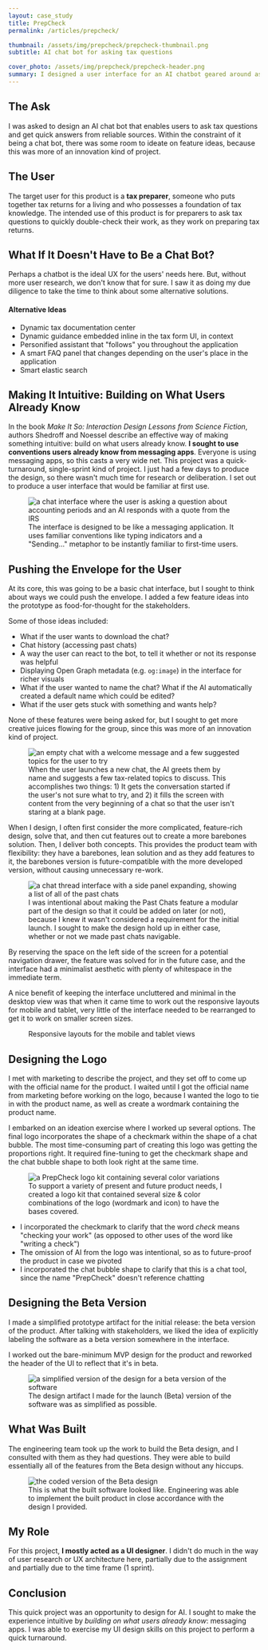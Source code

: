 ```yaml
---
layout: case_study
title: PrepCheck
permalink: /articles/prepcheck/

thumbnail: /assets/img/prepcheck/prepcheck-thumbnail.png
subtitle: AI chat bot for asking tax questions

cover_photo: /assets/img/prepcheck/prepcheck-header.png
summary: I designed a user interface for an AI chatbot geared around asking tax questions. I used conventions that users are already familiar with from messaging applications to make the experience intuitive and familiar. I mostly focused on user interface design for this project, and I designed the logo.
---
```


## The Ask

I was asked to design an AI chat bot that enables users to ask tax questions and get quick answers from reliable sources. Within the constraint of it being a chat bot, there was some room to ideate on feature ideas, because this was more of an innovation kind of project.

## The User

The target user for this product is a **tax preparer**, someone who puts together tax returns for a living and who possesses a foundation of tax knowledge. The intended use of this product is for preparers to ask tax questions to quickly double-check their work, as they work on preparing tax returns.

## What If It Doesn't Have to Be a Chat Bot?

Perhaps a chatbot is the ideal UX for the users' needs here. But, without more user research, we don't know that for sure. I saw it as doing my due diligence to take the time to think about some alternative solutions.

#### Alternative Ideas

* Dynamic tax documentation center
* Dynamic guidance embedded inline in the tax form UI, in context
* Personified assistant that "follows" you throughout the application
* A smart FAQ panel that changes depending on the user's place in the application
* Smart elastic search

## Making It Intuitive: Building on What Users Already Know

In the book _Make It So: Interaction Design Lessons from Science Fiction_, authors Shedroff and Noessel describe an effective way of making something intuitive: build on what users already know. **I sought to use conventions users already know from messaging apps**. Everyone is using messaging apps, so this casts a very wide net. This project was a quick-turnaround, single-sprint kind of project. I just had a few days to produce the design, so there wasn't much time for research or deliberation. I set out to produce a user interface that would be familiar at first use.

<figure>
    <img alt="a chat interface where the user is asking a question about accounting periods and an AI responds with a quote from the IRS" src="/assets/img/prepcheck/og-metadata-concept.png">
    <figcaption>The interface is designed to be like a messaging application. It uses familiar conventions like typing indicators and a "Sending..." metaphor to be instantly familiar to first-time users.</figcaption>
</figure>

## Pushing the Envelope for the User

At its core, this was going to be a basic chat interface, but I sought to think about ways we could push the envelope. I added a few feature ideas into the prototype as food-for-thought for the stakeholders.

Some of those ideas included: 

* What if the user wants to download the chat? 
* Chat history (accessing past chats) 
* A way the user can react to the bot, to tell it whether or not its response was helpful
* Displaying Open Graph metadata (e.g. `og:image`) in the interface for richer visuals
* What if the user wanted to name the chat? What if the AI automatically created a default name which could be edited?
* What if the user gets stuck with something and wants help? 

None of these features were being asked for, but I sought to get more creative juices flowing for the group, since this was more of an innovation kind of project.

<figure>
    <img alt="an empty chat with a welcome message and a few suggested topics for the user to try" src="/assets/img/prepcheck/fresh-chat.png">
    <figcaption>When the user launches a new chat, the AI greets them by name and suggests a few tax-related topics to discuss. This accomplishes two things: 1) It gets the conversation started if the user's not sure what to try, and 2) it fills the screen with content from the very beginning of a chat so that the user isn't staring at a blank page.</figcaption>
</figure>

When I design, I often first consider the more complicated, feature-rich design, solve that, and then cut features out to create a more barebones solution. Then, I deliver both concepts. This provides the product team with flexibility: they have a barebones, lean solution and as they add features to it, the barebones version is future-compatible with the more developed version, without causing unnecessary re-work.

<figure>
    <img alt="a chat thread interface with a side panel expanding, showing a list of all of the past chats" src="/assets/img/prepcheck/finished-design.png">
    <figcaption>I was intentional about making the Past Chats feature a modular part of the design so that it could be added on later (or not), because I knew it wasn't considered a requirement for the initial launch. I sought to make the design hold up in either case, whether or not we made past chats navigable.</figcaption>
</figure>

By reserving the space on the left side of the screen for a potential navigation drawer, the feature was solved for in the future case, and the interface had a minimalist aesthetic with plenty of whitespace in the immediate term.

A nice benefit of keeping the interface uncluttered and minimal in the desktop view was that when it came time to work out the responsive layouts for mobile and tablet, very little of the interface needed to be rearranged to get it to work on smaller screen sizes.

<figure>
    <img alt="" src="/assets/img/prepcheck/responsive-layouts.png">
    <figcaption>Responsive layouts for the mobile and tablet views</figcaption>
</figure>

## Designing the Logo

I met with marketing to describe the project, and they set off to come up with the official name for the product. I waited until I got the official name from marketing before working on the logo, because I wanted the logo to tie in with the product name, as well as create a wordmark containing the product name. 

I embarked on an ideation exercise where I worked up several options. The final logo incorporates the shape of a checkmark within the shape of a chat bubble. The most time-consuming part of creating this logo was getting the proportions right. It required fine-tuning to get the checkmark shape and the chat bubble shape to both look right at the same time. 

<figure>
    <img alt="a PrepCheck logo kit containing several color variations" src="/assets/img/prepcheck/logo-kit.png">
    <figcaption>To support a variety of present and future product needs, I created a logo kit that contained several size & color combinations of the logo (wordmark and icon) to have the bases covered.</figcaption>
</figure>

* I incorporated the checkmark to clarify that the word _check_ means "checking your work" (as opposed to other uses of the word like "writing a check")
* The omission of AI from the logo was intentional, so as to future-proof the product in case we pivoted
* I incorporated the chat bubble shape to clarify that this is a chat tool, since the name "PrepCheck" doesn't reference chatting

## Designing the Beta Version

I made a simplified prototype artifact for the initial release: the beta version of the product. After talking with stakeholders, we liked the idea of explicitly labeling the software as a beta version somewhere in the interface.

I worked out the bare-minimum MVP design for the product and reworked the header of the UI to reflect that it's in beta.

<figure>
    <img alt="a simplified version of the design for a beta version of the software" src="/assets/img/prepcheck/prepcheck-beta-ui.png">
    <figcaption> The design artifact I made for the launch (Beta) version of the software was as simplified as possible.</figcaption>
</figure>

## What Was Built

The engineering team took up the work to build the Beta design, and I consulted with them as they had questions. They were able to build essentially all of the features from the Beta design without any hiccups.

<figure>
    <img alt="the coded version of the Beta design" src="/assets/img/prepcheck/built-version.png">
    <figcaption>This is what the built software looked like. Engineering was able to implement the built product in close accordance with the design I provided.</figcaption>
</figure>

## My Role

For this project, **I mostly acted as a UI designer**. I didn't do much in the way of user research or UX architecture here, partially due to the assignment and partially due to the time frame (1 sprint).

## Conclusion

This quick project was an opportunity to design for AI. I sought to make the experience intuitive by _building on what users already know_: messaging apps. I was able to exercise my UI design skills on this project to perform a quick turnaround.
